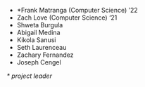  - *Frank Matranga (Computer Science) ’22
 - Zach Love (Computer Science) ‘21
 - Shweta Burgula
 - Abigail Medina
 - Kikola Sanusi
 - Seth Laurenceau
 - Zachary Fernandez
 - Joseph Cengel

*\* project leader*
